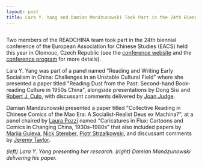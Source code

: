 ```yaml
---
layout: post
title: Lara Y. Yang and Damian Mandzunowski Took Part in the 24th Biennial Conference of the European Association for Chinese Studies (EACS)
---
```


<span class="image fit"><img src="{% link assets/images/eacs22-logo.JPG %}" alt="" /></span>

Two members of the READCHINA team took part in the 24th biennial conference of the European Association for Chinese Studies (EACS) held this year in Olomouc, Czech Republic (see the [conference website](https://eacs.upol.cz/) and the [conference program](https://easychair.org/smart-program/EACS2022/) for more details).

Lara Y. Yang was part of a panel named "Reading and Writing Early Socialism in China: Challenges in an Unstable Cultural Field" where she presented a paper titled "Reading Dust from the Past: Second-hand Book-reading Culture in 1950s China", alongside presentations by Dong Sisi and [Robert J. Culp](https://www.bard.edu/faculty/details/?id=229), with discussant comments delivered by [Joan Judge](https://profiles.laps.yorku.ca/profiles/judge/).

Damian Mandzunowski presented a paper titled "Collective Reading in Chinese Comics of the Mao Era: A Socialist-Realist Deus ex Machina?", at a panel chaired by [Laura Pozzi](https://crsm.uw.edu.pl/staff/dr-laura-pozzi/) named "Caricatures in Flux: Cartoons and Comics in Changing China, 1930s–1980s" that also included papers by [Mariia Guleva](https://ksi.ff.cuni.cz/en/people/phd-students/mariia-guleva/), [Nick Stember](https://www.ames.cam.ac.uk/people/nick-stember), [Piotr Strzałkowski](https://www.ed.ac.uk/profile/piotr-strzalkowski), and discussant comments by [Jeremy Taylor](https://www.nottingham.ac.uk/humanities/departments/history/people/jeremy.taylor).

<div class="box alt">
	<div class="row uniform">
		<div class="6u"><span class="image fit"><img src="{% link assets/images/eacs22-lara.jpg %}" alt="" /></span></div>
    <div class="6u"><span class="image fit"><img src="{% link assets/images/eacs22-damian.jpg %}" alt="" /></span></div>
</div>
<i>(left) Lara Y. Yang presenting her research. (right) Damian Mandzunowski delivering his paper.</i>
